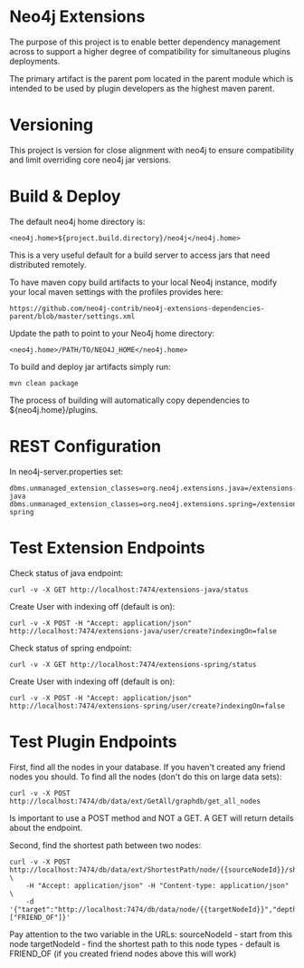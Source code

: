 # Neo4j Extensions
The purpose of this project is to enable better dependency management across to support a higher degree of 
compatibility for simultaneous plugins deployments.

The primary artifact is the parent pom located in the parent module which is intended to be used by plugin developers
 as the highest maven parent.
 
# Versioning
This project is version for close alignment with neo4j to ensure compatibility and limit overriding core neo4j jar 
versions.


# Build & Deploy

The default neo4j home directory is:

```
<neo4j.home>${project.build.directory}/neo4j</neo4j.home>
```

This is a very useful default for a build server to access jars that need distributed remotely.


To have maven copy build artifacts to your local Neo4j instance, modify your local maven settings with the profiles provides here:

```
https://github.com/neo4j-contrib/neo4j-extensions-dependencies-parent/blob/master/settings.xml
```

Update the path to point to your Neo4j home directory:

```
<neo4j.home>/PATH/TO/NEO4J_HOME</neo4j.home>
```

To build and deploy jar artifacts simply run:

```
mvn clean package
```

The process of building will automatically copy dependencies to ${neo4j.home}/plugins.


# REST Configuration

In neo4j-server.properties set:

```
dbms.unmanaged_extension_classes=org.neo4j.extensions.java=/extensions-java
dbms.unmanaged_extension_classes=org.neo4j.extensions.spring=/extensions-spring
```

# Test Extension Endpoints


Check status of java endpoint:

```shell
curl -v -X GET http://localhost:7474/extensions-java/status
```

Create User with indexing off (default is on):

```shell
curl -v -X POST -H "Accept: application/json" http://localhost:7474/extensions-java/user/create?indexingOn=false
```

Check status of spring endpoint:

```shell
curl -v -X GET http://localhost:7474/extensions-spring/status
```

Create User with indexing off (default is on):

```shell
curl -v -X POST -H "Accept: application/json" http://localhost:7474/extensions-spring/user/create?indexingOn=false
```


# Test Plugin Endpoints

First, find all the nodes in your database. If you haven't created any friend nodes you should.
To find all the nodes (don't do this on large data sets):

```shell
curl -v -X POST http://localhost:7474/db/data/ext/GetAll/graphdb/get_all_nodes
```

Is important to use a POST method and NOT a GET. A GET will return details about the endpoint.

Second, find the shortest path between two nodes:

```shell
curl -v -X POST http://localhost:7474/db/data/ext/ShortestPath/node/{{sourceNodeId}}/shortestPath \
    -H "Accept: application/json" -H "Content-type: application/json" \
    -d '{"target":"http://localhost:7474/db/data/node/{{targetNodeId}}","depth":"1","types":["FRIEND_OF"]}'
```
Pay attention to the two variable in the URLs:
sourceNodeId - start from this node
targetNodeId - find the shortest path to this node
types - default is FRIEND_OF (if you created friend nodes above this will work)

